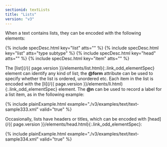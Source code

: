 ```yaml
---
sectionid: textLists
title: "Lists"
version: "v3"
---
```




When a text contains lists, they can be encoded with the following elements:



{% include specDesc.html key="list" atts="" %}
{% include specDesc.html key="list" atts="type subtype" %}
{% include specDesc.html key="head" atts="" %}
{% include specDesc.html key="item" atts="" %}



The [list](/{{ page.version }}/elements/list.html){:.link_odd_elementSpec} element can identify any kind of list; the **@form**
attribute can be used to specify whether the list is ordered, unordered etc. Each
item in the
list is encoded with the [li](/{{ page.version }}/elements/li.html){:.link_odd_elementSpec} element. The **@n** can be used to
record a label for a list item, as in the following example:

{% include plainExample.html example="./v3/examples/text/text-sample333.xml" valid="true" %}

Occasionally, lists have headers or titles, which can be encoded with [head](/{{ page.version }}/elements/head.html){:.link_odd_elementSpec}:

{% include plainExample.html example="./v3/examples/text/text-sample334.xml" valid="true" %}

